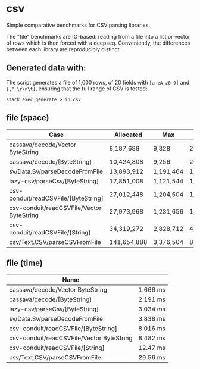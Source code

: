 # csv

Simple comparative benchmarks for CSV parsing libraries.

The "file" benchmarks are IO-based: reading from a file into a list or
vector of rows which is then forced with a deepseq. Conveniently, the
differences between each library are reproducibly distinct.

## Generated data with:

The script generates a file of 1,000 rows, of 20 fields with `[a-zA-z0-9]` and
`[," \r\n\t]`, ensuring that the full range of CSV is tested:

    stack exec generate > in.csv

## file (space)

| Case                                      | Allocated   | Max       | Live      | GCs |
|-------------------------------------------|-------------|-----------|-----------|-----|
| cassava/decode/Vector ByteString          | 8,187,688   | 9,328     | 20,584    |   4 |
| cassava/decode/[ByteString]               | 10,424,808  | 9,256     | 20,392    |   6 |
| sv/Data.Sv/parseDecodeFromFile            | 13,893,912  | 1,191,464 | 1,256,184 |  10 |
| lazy-csv/parseCsv/[ByteString]            | 17,851,008  | 1,121,544 | 1,185,336 |  16 |
| csv-conduit/readCSVFile/[ByteString]      | 27,012,448  | 1,204,504 | 1,244,456 |  25 |
| csv-conduit/readCSVFile/Vector ByteString | 27,973,968  | 1,231,656 | 1,303,896 |  26 |
| csv-conduit/readCSVFile/[String]          | 34,319,272  | 2,828,712 | 4,134,544 |  32 |
| csv/Text.CSV/parseCSVFromFile             | 141,654,888 | 3,376,504 | 8,840,696 | 140 |

<!-- RESULTS -->

## file (time)

|Name||
|---|---|
|cassava/decode/Vector ByteString|1.666 ms|
|cassava/decode/[ByteString]|2.191 ms|
|lazy-csv/parseCsv/[ByteString]|3.034 ms|
|sv/Data.Sv/parseDecodeFromFile|3.838 ms|
|csv-conduit/readCSVFile/[ByteString]|8.016 ms|
|csv-conduit/readCSVFile/Vector ByteString|8.482 ms|
|csv-conduit/readCSVFile/[String]|12.47 ms|
|csv/Text.CSV/parseCSVFromFile|29.56 ms|
